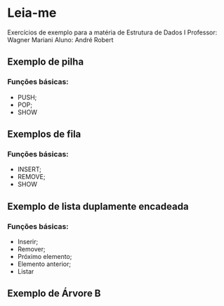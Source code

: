# Leia-me

Exercícios de exemplo para a matéria de Estrutura de Dados I
Professor: Wagner Mariani
Aluno: André Robert

## Exemplo de pilha

### Funções básicas:
* PUSH;
* POP;
* SHOW

## Exemplos de fila

### Funções básicas:

* INSERT;
* REMOVE;
* SHOW


## Exemplo de lista duplamente encadeada
### Funções básicas:
* Inserir;
* Remover;
* Próximo elemento;
* Elemento anterior;
* Listar

## Exemplo de Árvore B